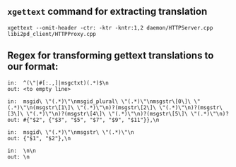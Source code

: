 `xgettext` command for extracting translation
---

```
xgettext --omit-header -ctr: -ktr -kntr:1,2 daemon/HTTPServer.cpp libi2pd_client/HTTPProxy.cpp
```

Regex for transforming gettext translations to our format:
---

```
in:  ^(\"|#[:.,]|msgctxt)(.*)$\n
out: <to empty line>
```

```
in:  msgid\ \"(.*)\"\nmsgid_plural\ \"(.*)\"\nmsgstr\[0\]\ \"(.*)\"\n(msgstr\[1\]\ \"(.*)\"\n)?(msgstr\[2\]\ \"(.*)\"\n)?(msgstr\[3\]\ \"(.*)\"\n)?(msgstr\[4\]\ \"(.*)\"\n)?(msgstr\[5\]\ \"(.*)\"\n)?
out: #{"$2", {"$3", "$5", "$7", "$9", "$11"}},\n
```

```
in:  msgid\ \"(.*)\"\nmsgstr\ \"(.*)\"\n
out: {"$1", "$2"},\n
```


```
in:  \n\n
out: \n
```
